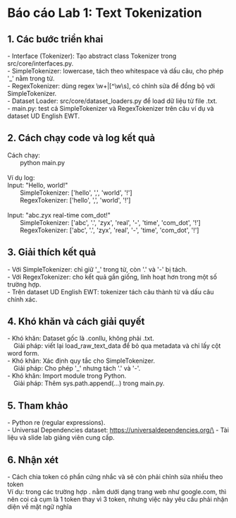 ﻿# **Báo cáo Lab 1: Text Tokenization**
## **1. Các bước triển khai**
\- Interface (Tokenizer): Tạo abstract class Tokenizer trong src/core/interfaces.py.\
\- SimpleTokenizer: lowercase, tách theo whitespace và dấu câu, cho phép '\_' nằm trong từ.\
\- RegexTokenizer: dùng regex \w+|[^\w\s], có chỉnh sửa để đồng bộ với SimpleTokenizer.\
\- Dataset Loader: src/core/dataset\_loaders.py để load dữ liệu từ file .txt.\
\- main.py: test cả SimpleTokenizer và RegexTokenizer trên câu ví dụ và dataset UD English EWT.
## **2. Cách chạy code và log kết quả**
Cách chạy: \
`    `python main.py\
\
Ví dụ log:\
Input: "Hello, world!"\
`    `SimpleTokenizer: ['hello', ',', 'world', '!']\
`    `RegexTokenizer: ['hello', ',', 'world', '!']\
\
Input: "abc.zyx real-time com\_dot!"\
`    `SimpleTokenizer: ['abc', '.', 'zyx', 'real', '-', 'time', 'com\_dot', '!']\
`    `RegexTokenizer: ['abc', '.', 'zyx', 'real', '-', 'time', 'com\_dot', '!']
## **3. Giải thích kết quả**
\- Với SimpleTokenizer: chỉ giữ '\_' trong từ, còn '.' và '-' bị tách.\
\- Với RegexTokenizer: cho kết quả gần giống, linh hoạt hơn trong một số trường hợp.\
\- Trên dataset UD English EWT: tokenizer tách câu thành từ và dấu câu chính xác.
## **4. Khó khăn và cách giải quyết**
\- Khó khăn: Dataset gốc là .conllu, không phải .txt.\
`  `Giải pháp: viết lại load\_raw\_text\_data để bỏ qua metadata và chỉ lấy cột word form.\
\- Khó khăn: Xác định quy tắc cho SimpleTokenizer.\
`  `Giải pháp: Cho phép '\_' nhưng tách '.' và '-'.\
\- Khó khăn: Import module trong Python.\
`  `Giải pháp: Thêm sys.path.append(...) trong main.py.
## **5. Tham khảo**
\- Python re (regular expressions).\
\- Universal Dependencies dataset: https://universaldependencies.org/\
\- Tài liệu và slide lab giảng viên cung cấp.
## **6. Nhận xét**
\- Cách chia token có phần cứng nhắc và sẽ còn phải chỉnh sửa nhiều theo token\
Ví dụ: trong các trường hợp . nằm dưới dạng trang web như google.com, thì nên coi cả cụm là 1 token thay vì 3 token, nhưng việc này yêu cầu phải nhận diện về mặt ngữ nghĩa
